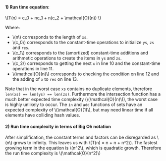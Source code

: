#### 1) Run time equation:

\\(T(n) = c_0 + nc_1 + n(c_2 + \mathcal{O}(n)) \\)

Where:

- \\(n\\) corresponds to the length of `xs`.
- \\(c_0\\) corresponds to the constant-time operations to initialize `ys`, `zs` and `res`.
- \\(c_1\\) corresponds to the (amortized) constant-time additions and arithmetic operations to create the items in `ys` and `zs`. 
- \\(c_2\\) corresponds to getting the next `x` in line 10 and the constant-time operations in line 11.
- \\(\mathcal{O}(n)\\) corresponds to checking the condition on line 12 and the adding of `x` to `res` on line 13.

Note that in the worst case `xs` contains no duplicate elements, therefore `len(xs) == len(ys) == len(zs)`.
Furthermore the intersection function has a much better expected time complexity (\\(\mathcal{O}(n)\\)), the worst case is highly unlikely to occur. The `in` and `add` functions of sets have an expected complexity of \\(\mathcal{O}(1)\\), but may need linear time if all elements have colliding hash values.

#### 2) Run time complexity in terms of Big Oh notation

After simplification, the constant terms and factors can be disregarded as \\(n\\) grows to infinity. This leaves us with \\(T(n) = n + n + n^2\\). The fastest growing term in the equation is \\(n^2\\), which is quadratic growth. Therefore the run time complexity is \\(\mathcal{O}(n^2)\\)
